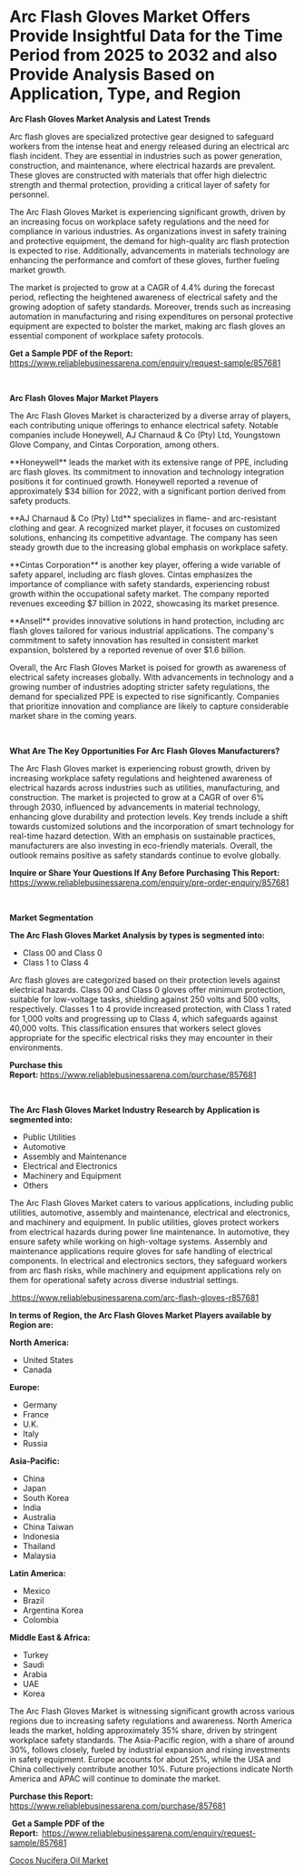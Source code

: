 <p><h1>Arc Flash Gloves Market Offers Provide Insightful Data for the Time Period from 2025 to 2032 and also Provide Analysis Based on Application, Type, and Region</h1></p><p><strong>Arc Flash Gloves Market Analysis and Latest Trends</strong></p>
<p><p>Arc flash gloves are specialized protective gear designed to safeguard workers from the intense heat and energy released during an electrical arc flash incident. They are essential in industries such as power generation, construction, and maintenance, where electrical hazards are prevalent. These gloves are constructed with materials that offer high dielectric strength and thermal protection, providing a critical layer of safety for personnel.</p><p>The Arc Flash Gloves Market is experiencing significant growth, driven by an increasing focus on workplace safety regulations and the need for compliance in various industries. As organizations invest in safety training and protective equipment, the demand for high-quality arc flash protection is expected to rise. Additionally, advancements in materials technology are enhancing the performance and comfort of these gloves, further fueling market growth.</p><p>The market is projected to grow at a CAGR of 4.4% during the forecast period, reflecting the heightened awareness of electrical safety and the growing adoption of safety standards. Moreover, trends such as increasing automation in manufacturing and rising expenditures on personal protective equipment are expected to bolster the market, making arc flash gloves an essential component of workplace safety protocols.</p></p>
<p><strong>Get a Sample PDF of the Report:&nbsp;</strong> <a href="https://www.reliablebusinessarena.com/enquiry/request-sample/857681?utm_campaign=2563&utm_medium=2&utm_source=Github&utm_content=ia&utm_term=04042025&utm_id=arc-flash-gloves">https://www.reliablebusinessarena.com/enquiry/request-sample/857681</a></p>
<p>&nbsp;</p>
<p><strong>Arc Flash Gloves Major Market Players</strong></p>
<p><p>The Arc Flash Gloves Market is characterized by a diverse array of players, each contributing unique offerings to enhance electrical safety. Notable companies include Honeywell, AJ Charnaud & Co (Pty) Ltd, Youngstown Glove Company, and Cintas Corporation, among others. </p><p>**Honeywell** leads the market with its extensive range of PPE, including arc flash gloves. Its commitment to innovation and technology integration positions it for continued growth. Honeywell reported a revenue of approximately $34 billion for 2022, with a significant portion derived from safety products.</p><p>**AJ Charnaud & Co (Pty) Ltd** specializes in flame- and arc-resistant clothing and gear. A recognized market player, it focuses on customized solutions, enhancing its competitive advantage. The company has seen steady growth due to the increasing global emphasis on workplace safety.</p><p>**Cintas Corporation** is another key player, offering a wide variable of safety apparel, including arc flash gloves. Cintas emphasizes the importance of compliance with safety standards, experiencing robust growth within the occupational safety market. The company reported revenues exceeding $7 billion in 2022, showcasing its market presence.</p><p>**Ansell** provides innovative solutions in hand protection, including arc flash gloves tailored for various industrial applications. The company's commitment to safety innovation has resulted in consistent market expansion, bolstered by a reported revenue of over $1.6 billion.</p><p>Overall, the Arc Flash Gloves Market is poised for growth as awareness of electrical safety increases globally. With advancements in technology and a growing number of industries adopting stricter safety regulations, the demand for specialized PPE is expected to rise significantly. Companies that prioritize innovation and compliance are likely to capture considerable market share in the coming years.</p></p>
<p>&nbsp;</p>
<p><strong>What Are The Key Opportunities For Arc Flash Gloves Manufacturers?</strong></p>
<p><p>The Arc Flash Gloves market is experiencing robust growth, driven by increasing workplace safety regulations and heightened awareness of electrical hazards across industries such as utilities, manufacturing, and construction. The market is projected to grow at a CAGR of over 6% through 2030, influenced by advancements in material technology, enhancing glove durability and protection levels. Key trends include a shift towards customized solutions and the incorporation of smart technology for real-time hazard detection. With an emphasis on sustainable practices, manufacturers are also investing in eco-friendly materials. Overall, the outlook remains positive as safety standards continue to evolve globally.</p></p>
<p><strong>Inquire or Share Your Questions If Any Before Purchasing This Report:</strong> <a href="https://www.reliablebusinessarena.com/enquiry/pre-order-enquiry/857681?utm_campaign=2563&utm_medium=2&utm_source=Github&utm_content=ia&utm_term=04042025&utm_id=arc-flash-gloves">https://www.reliablebusinessarena.com/enquiry/pre-order-enquiry/857681</a></p>
<p>&nbsp;</p>
<p><strong>Market Segmentation</strong></p>
<p><strong>The Arc Flash Gloves Market Analysis by types is segmented into:</strong></p>
<p><ul><li>Class 00 and Class 0</li><li>Class 1 to Class 4</li></ul></p>
<p><p>Arc flash gloves are categorized based on their protection levels against electrical hazards. Class 00 and Class 0 gloves offer minimum protection, suitable for low-voltage tasks, shielding against 250 volts and 500 volts, respectively. Classes 1 to 4 provide increased protection, with Class 1 rated for 1,000 volts and progressing up to Class 4, which safeguards against 40,000 volts. This classification ensures that workers select gloves appropriate for the specific electrical risks they may encounter in their environments.</p></p>
<p><strong>Purchase this Report:&nbsp;</strong><a href="https://www.reliablebusinessarena.com/purchase/857681?utm_campaign=2563&utm_medium=2&utm_source=Github&utm_content=ia&utm_term=04042025&utm_id=arc-flash-gloves">https://www.reliablebusinessarena.com/purchase/857681</a></p>
<p>&nbsp;</p>
<p><strong>The Arc Flash Gloves Market Industry Research by Application is segmented into:</strong></p>
<p><ul><li>Public Utilities</li><li>Automotive</li><li>Assembly and Maintenance</li><li>Electrical and Electronics</li><li>Machinery and Equipment</li><li>Others</li></ul></p>
<p><p>The Arc Flash Gloves Market caters to various applications, including public utilities, automotive, assembly and maintenance, electrical and electronics, and machinery and equipment. In public utilities, gloves protect workers from electrical hazards during power line maintenance. In automotive, they ensure safety while working on high-voltage systems. Assembly and maintenance applications require gloves for safe handling of electrical components. In electrical and electronics sectors, they safeguard workers from arc flash risks, while machinery and equipment applications rely on them for operational safety across diverse industrial settings.</p></p>
<p><a href="https://www.reliablebusinessarena.com/arc-flash-gloves-r857681?utm_campaign=2563&utm_medium=2&utm_source=Github&utm_content=ia&utm_term=04042025&utm_id=arc-flash-gloves">&nbsp;https://www.reliablebusinessarena.com/arc-flash-gloves-r857681</a></p>
<p><strong>In terms of Region, the Arc Flash Gloves Market Players available by Region are:</strong></p>
<p>
    <p> <strong> North America: </strong>
        <ul>
            <li>United States</li>
            <li>Canada</li>
        </ul>
        </p> 
    <p> <strong> Europe: </strong>
        <ul>
            <li>Germany</li>
            <li>France</li>
            <li>U.K.</li>
            <li>Italy</li>
            <li>Russia</li>
        </ul>
        </p> 
    <p> <strong> Asia-Pacific: </strong>
        <ul>
            <li>China</li>
            <li>Japan</li>
            <li>South Korea</li>
            <li>India</li>
            <li>Australia</li>
            <li>China Taiwan</li>
            <li>Indonesia</li>
            <li>Thailand</li>
            <li>Malaysia</li>
        </ul>
        </p> 
    <p> <strong> Latin America: </strong>
        <ul>
            <li>Mexico</li>
            <li>Brazil</li>
            <li>Argentina Korea</li>
            <li>Colombia</li>
        </ul>
        </p> 
    <p> <strong> Middle East & Africa: </strong>
        <ul>
            <li>Turkey</li>
            <li>Saudi</li>
            <li>Arabia</li>
            <li>UAE</li>
            <li>Korea</li>
        </ul>
    </p>
    </p>
<p><p>The Arc Flash Gloves Market is witnessing significant growth across various regions due to increasing safety regulations and awareness. North America leads the market, holding approximately 35% share, driven by stringent workplace safety standards. The Asia-Pacific region, with a share of around 30%, follows closely, fueled by industrial expansion and rising investments in safety equipment. Europe accounts for about 25%, while the USA and China collectively contribute another 10%. Future projections indicate North America and APAC will continue to dominate the market.</p></p>
<p><strong>Purchase this Report: </strong><a href="https://www.reliablebusinessarena.com/purchase/857681?utm_campaign=2563&utm_medium=2&utm_source=Github&utm_content=ia&utm_term=04042025&utm_id=arc-flash-gloves">https://www.reliablebusinessarena.com/purchase/857681</a></p>
<p>&nbsp;<strong>Get a Sample PDF of the Report:&nbsp;&nbsp;</strong><a href="https://www.reliablebusinessarena.com/enquiry/request-sample/857681?utm_campaign=2563&utm_medium=2&utm_source=Github&utm_content=ia&utm_term=04042025&utm_id=arc-flash-gloves">https://www.reliablebusinessarena.com/enquiry/request-sample/857681</a></p>
<p><strong></strong></p>
<p><p><a href="https://github.com/lisaeichler20775/Market-Research-Report-List-1/blob/main/cocos-nucifera-oil-market.md?utm_campaign=2563&utm_medium=2&utm_source=Github&utm_content=ia&utm_term=04042025&utm_id=arc-flash-gloves">Cocos Nucifera Oil Market</a></p></p>
